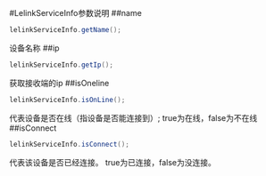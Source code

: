 #LelinkServiceInfo参数说明
##name
```java
lelinkServiceInfo.getName();
```
设备名称
##ip
```java
lelinkServiceInfo.getIp();
```
获取接收端的ip
##isOneline
```java
lelinkServiceInfo.isOnLine();
```
代表设备是否在线（指设备是否能连接到）;
true为在线，false为不在线
##isConnect
```java
lelinkServiceInfo.isConnect();
```
代表该设备是否已经连接。
true为已连接，false为没连接。